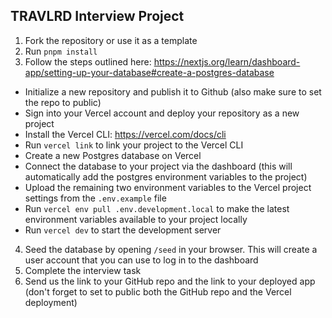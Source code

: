 ## TRAVLRD Interview Project

1. Fork the repository or use it as a template
2. Run `pnpm install`
3. Follow the steps outlined here: https://nextjs.org/learn/dashboard-app/setting-up-your-database#create-a-postgres-database
  - Initialize a new repository and publish it to Github (also make sure to set the repo to public)
  - Sign into your Vercel account and deploy your repository as a new project
  - Install the Vercel CLI: https://vercel.com/docs/cli
  - Run `vercel link` to link your project to the Vercel CLI
  - Create a new Postgres database on Vercel
  - Connect the database to your project via the dashboard (this will automatically add the postgres environment variables to the project)
  - Upload the remaining two environment variables to the Vercel project settings from the `.env.example` file
  - Run `vercel env pull .env.development.local` to make the latest environment variables available to your project locally
  - Run `vercel dev` to start the development server
4. Seed the database by opening `/seed` in your browser. This will create a user account that you can use to log in to the dashboard
5. Complete the interview task
6. Send us the link to your GitHub repo and the link to your deployed app (don't forget to set to public both the GitHub repo and the Vercel deployment)

